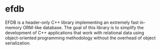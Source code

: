 # efdb
EFDB is a header-only C++ library implementing an extremely fast in-memory ORM-like database. The goal of this library is to simplify the development of C++ applications that work with relational data using object-oriented programming methodology without the overhead of object serialization.
